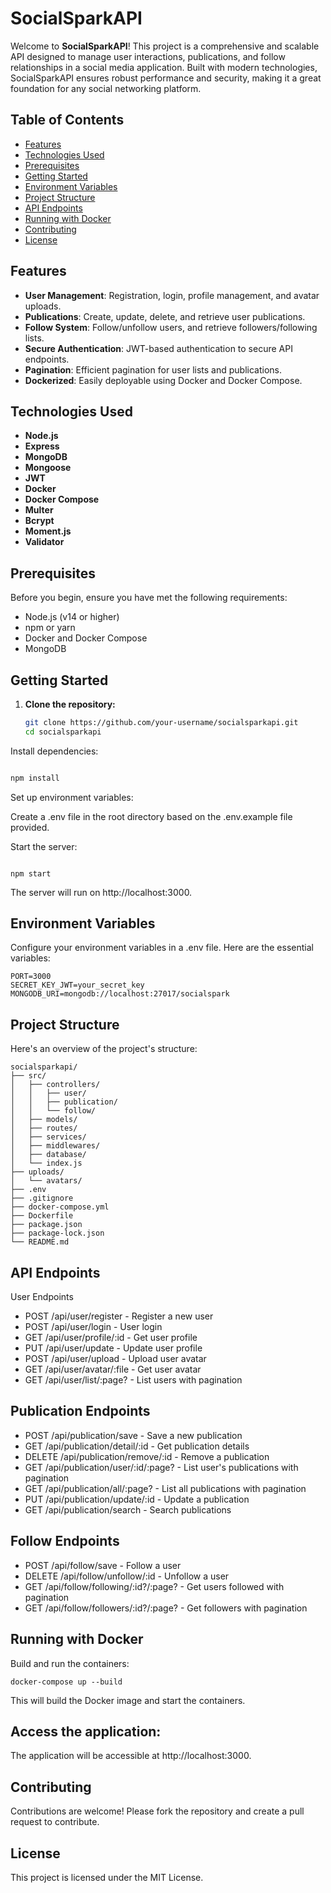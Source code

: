 # SocialSparkAPI

Welcome to **SocialSparkAPI**! This project is a comprehensive and scalable API designed to manage user interactions, publications, and follow relationships in a social media application. Built with modern technologies, SocialSparkAPI ensures robust performance and security, making it a great foundation for any social networking platform.

## Table of Contents

- [Features](#features)
- [Technologies Used](#technologies-used)
- [Prerequisites](#prerequisites)
- [Getting Started](#getting-started)
- [Environment Variables](#environment-variables)
- [Project Structure](#project-structure)
- [API Endpoints](#api-endpoints)
- [Running with Docker](#running-with-docker)
- [Contributing](#contributing)
- [License](#license)

## Features

- **User Management**: Registration, login, profile management, and avatar uploads.
- **Publications**: Create, update, delete, and retrieve user publications.
- **Follow System**: Follow/unfollow users, and retrieve followers/following lists.
- **Secure Authentication**: JWT-based authentication to secure API endpoints.
- **Pagination**: Efficient pagination for user lists and publications.
- **Dockerized**: Easily deployable using Docker and Docker Compose.

## Technologies Used

- **Node.js**
- **Express**
- **MongoDB**
- **Mongoose**
- **JWT**
- **Docker**
- **Docker Compose**
- **Multer**
- **Bcrypt**
- **Moment.js**
- **Validator**

## Prerequisites

Before you begin, ensure you have met the following requirements:

- Node.js (v14 or higher)
- npm or yarn
- Docker and Docker Compose
- MongoDB

## Getting Started

1. **Clone the repository:**

   ```sh
   git clone https://github.com/your-username/socialsparkapi.git
   cd socialsparkapi
Install dependencies:

 ```sh

npm install
 ```
Set up environment variables:

Create a .env file in the root directory based on the .env.example file provided.

Start the server:

 ```

npm start
 ```
The server will run on http://localhost:3000.

## Environment Variables
Configure your environment variables in a .env file. Here are the essential variables:

 ```
PORT=3000
SECRET_KEY_JWT=your_secret_key
MONGODB_URI=mongodb://localhost:27017/socialspark

 ```

## Project Structure
Here's an overview of the project's structure:
 ```
socialsparkapi/
├── src/
│   ├── controllers/
│   │   ├── user/
│   │   ├── publication/
│   │   └── follow/
│   ├── models/
│   ├── routes/
│   ├── services/
│   ├── middlewares/
│   ├── database/
│   └── index.js
├── uploads/
│   └── avatars/
├── .env
├── .gitignore
├── docker-compose.yml
├── Dockerfile
├── package.json
├── package-lock.json
└── README.md
 ```
## API Endpoints
User Endpoints
- POST /api/user/register - Register a new user
- POST /api/user/login - User login
- GET /api/user/profile/:id - Get user profile
- PUT /api/user/update - Update user profile
- POST /api/user/upload - Upload user avatar
- GET /api/user/avatar/:file - Get user avatar
- GET /api/user/list/:page? - List users with pagination

## Publication Endpoints
- POST /api/publication/save - Save a new publication
- GET /api/publication/detail/:id - Get publication details
- DELETE /api/publication/remove/:id - Remove a publication
- GET /api/publication/user/:id/:page? - List user's publications with pagination
- GET /api/publication/all/:page? - List all publications with pagination
- PUT /api/publication/update/:id - Update a publication
- GET /api/publication/search - Search publications
  
## Follow Endpoints
- POST /api/follow/save - Follow a user
- DELETE /api/follow/unfollow/:id - Unfollow a user
- GET /api/follow/following/:id?/:page? - Get users followed with pagination
- GET /api/follow/followers/:id?/:page? - Get followers with pagination

## Running with Docker
Build and run the containers:
 ```
docker-compose up --build
 ```
This will build the Docker image and start the containers.

## Access the application:

The application will be accessible at http://localhost:3000.

## Contributing
Contributions are welcome! Please fork the repository and create a pull request to contribute.

## License
This project is licensed under the MIT License.


